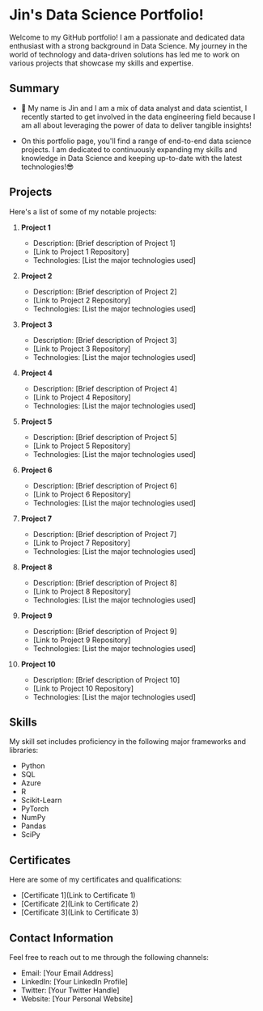 # Jin's Data Science Portfolio!
Welcome to my GitHub portfolio! I am a passionate and dedicated data enthusiast with a strong background in Data Science. My journey in the world of technology and data-driven solutions has led me to work on various projects that showcase my skills and expertise.

## Summary
- 🔭 My name is Jin and I am a mix of data analyst and data scientist, I recently started to get involved in the data engineering field because I am all about leveraging the power of data to deliver tangible insights!
  
- On this portfolio page, you'll find a range of end-to-end data science projects. I am dedicated to continuously expanding my skills and knowledge in Data Science and keeping up-to-date with the latest technologies!😎
  
## Projects
Here's a list of some of my notable projects:

1. **Project 1**
   - Description: [Brief description of Project 1]
   - [Link to Project 1 Repository]
   - Technologies: [List the major technologies used]

2. **Project 2**
   - Description: [Brief description of Project 2]
   - [Link to Project 2 Repository]
   - Technologies: [List the major technologies used]

3. **Project 3**
   - Description: [Brief description of Project 3]
   - [Link to Project 3 Repository]
   - Technologies: [List the major technologies used]

4. **Project 4**
   - Description: [Brief description of Project 4]
   - [Link to Project 4 Repository]
   - Technologies: [List the major technologies used]

5. **Project 5**
   - Description: [Brief description of Project 5]
   - [Link to Project 5 Repository]
   - Technologies: [List the major technologies used]

6. **Project 6**
   - Description: [Brief description of Project 6]
   - [Link to Project 6 Repository]
   - Technologies: [List the major technologies used]

7. **Project 7**
   - Description: [Brief description of Project 7]
   - [Link to Project 7 Repository]
   - Technologies: [List the major technologies used]

8. **Project 8**
   - Description: [Brief description of Project 8]
   - [Link to Project 8 Repository]
   - Technologies: [List the major technologies used]

9. **Project 9**
   - Description: [Brief description of Project 9]
   - [Link to Project 9 Repository]
   - Technologies: [List the major technologies used]

10. **Project 10**
    - Description: [Brief description of Project 10]
    - [Link to Project 10 Repository]
    - Technologies: [List the major technologies used]

## Skills
My skill set includes proficiency in the following major frameworks and libraries:
- Python
- SQL
- Azure
- R
- Scikit-Learn
- PyTorch
- NumPy
- Pandas
- SciPy

## Certificates
Here are some of my certificates and qualifications:
- [Certificate 1](Link to Certificate 1)
- [Certificate 2](Link to Certificate 2)
- [Certificate 3](Link to Certificate 3)

## Contact Information
Feel free to reach out to me through the following channels:
- Email: [Your Email Address]
- LinkedIn: [Your LinkedIn Profile]
- Twitter: [Your Twitter Handle]
- Website: [Your Personal Website]


<!--
**jzdmx/jzdmx** is a ✨ _special_ ✨ repository because its `README.md` (this file) appears on your GitHub profile.



